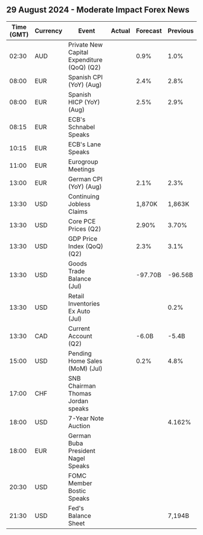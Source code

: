 ## 29 August 2024 - Moderate Impact Forex News

| Time (GMT) | Currency | Event | Actual | Forecast | Previous |
|------|----------|-------|--------|----------|----------|
| 02:30 | AUD | Private New Capital Expenditure (QoQ) (Q2) |  | 0.9% | 1.0% |
| 08:00 | EUR | Spanish CPI (YoY) (Aug) |  | 2.4% | 2.8% |
| 08:00 | EUR | Spanish HICP (YoY) (Aug) |  | 2.5% | 2.9% |
| 08:15 | EUR | ECB's Schnabel Speaks |  |  |  |
| 10:15 | EUR | ECB's Lane Speaks |  |  |  |
| 11:00 | EUR | Eurogroup Meetings |  |  |  |
| 13:00 | EUR | German CPI (YoY) (Aug) |  | 2.1% | 2.3% |
| 13:30 | USD | Continuing Jobless Claims |  | 1,870K | 1,863K |
| 13:30 | USD | Core PCE Prices (Q2) |  | 2.90% | 3.70% |
| 13:30 | USD | GDP Price Index (QoQ) (Q2) |  | 2.3% | 3.1% |
| 13:30 | USD | Goods Trade Balance (Jul) |  | -97.70B | -96.56B |
| 13:30 | USD | Retail Inventories Ex Auto (Jul) |  |  | 0.2% |
| 13:30 | CAD | Current Account (Q2) |  | -6.0B | -5.4B |
| 15:00 | USD | Pending Home Sales (MoM) (Jul) |  | 0.2% | 4.8% |
| 17:00 | CHF | SNB Chairman Thomas Jordan speaks |  |  |  |
| 18:00 | USD | 7-Year Note Auction |  |  | 4.162% |
| 18:00 | EUR | German Buba President Nagel Speaks |  |  |  |
| 20:30 | USD | FOMC Member Bostic Speaks |  |  |  |
| 21:30 | USD | Fed's Balance Sheet |  |  | 7,194B |
